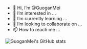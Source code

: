 - 👋 Hi, I’m @GuoganMei
- 👀 I’m interested in ...
- 🌱 I’m currently learning ...
- 💞️ I’m looking to collaborate on ...
- 📫 How to reach me ...

![GuoganMei's GitHub stats](https://github-readme-stats.vercel.app/api?username=GuoganMei&show_icons=true&theme=tokyonight)

<!---
GuoganMei/GuoganMei is a ✨ special ✨ repository because its `README.md` (this file) appears on your GitHub profile.
You can click the Preview link to take a look at your changes.
--->
